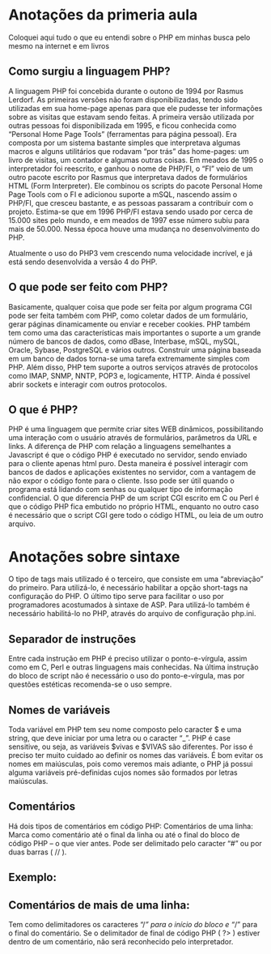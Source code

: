 # Anotações da primeria aula

Coloquei aqui tudo o que eu entendi sobre o PHP em minhas busca pelo mesmo na internet e em livros

## Como surgiu a linguagem PHP?

A linguagem PHP foi concebida durante o outono de 1994 por Rasmus Lerdorf. As primeiras versões
não foram disponibilizadas, tendo sido utilizadas em sua home-page apenas para que ele pudesse ter informações sobre as
visitas que estavam sendo feitas. A primeira versão utilizada por outras pessoas foi disponibilizada em 1995, e ficou
conhecida como “Personal Home Page Tools” (ferramentas para página pessoal). Era composta por um sistema bastante
simples que interpretava algumas macros e alguns utilitários que rodavam “por trás” das home-pages: um livro de visitas,
um contador e algumas outras coisas.
Em meados de 1995 o interpretador foi reescrito, e ganhou o nome de PHP/FI, o “FI” veio de um outro
pacote escrito por Rasmus que interpretava dados de formulários HTML (Form Interpreter). Ele combinou os scripts do
pacote Personal Home Page Tools com o FI e adicionou suporte a mSQL, nascendo assim o PHP/FI, que cresceu bastante,
e as pessoas passaram a contribuir com o projeto.
Estima-se que em 1996 PHP/FI estava sendo usado por cerca de 15.000 sites pelo mundo, e em meados
de 1997 esse número subiu para mais de 50.000. Nessa época houve uma mudança no desenvolvimento do PHP.

Atualmente o uso do PHP3 vem crescendo numa velocidade incrível, e já está sendo desenvolvida a
versão 4 do PHP.

## O que pode ser feito com PHP?

Basicamente, qualquer coisa que pode ser feita por algum programa CGI pode ser feita também com PHP,
como coletar dados de um formulário, gerar páginas dinamicamente ou enviar e receber cookies.
PHP também tem como uma das características mais importantes o suporte a um grande número de
bancos de dados, como dBase, Interbase, mSQL, mySQL, Oracle, Sybase, PostgreSQL e vários outros. Construir uma
página baseada em um banco de dados torna-se uma tarefa extremamente simples com PHP.
Além disso, PHP tem suporte a outros serviços através de protocolos como IMAP, SNMP, NNTP, POP3
e, logicamente, HTTP. Ainda é possível abrir sockets e interagir com outros protocolos.

## O que é PHP?

PHP é uma linguagem que permite criar sites WEB dinâmicos, possibilitando uma interação com o
usuário através de formulários, parâmetros da URL e links. A diferença de PHP com relação a linguagens semelhantes a
Javascript é que o código PHP é executado no servidor, sendo enviado para o cliente apenas html puro. Desta maneira é
possível interagir com bancos de dados e aplicações existentes no servidor, com a vantagem de não expor o código fonte
para o cliente. Isso pode ser útil quando o programa está lidando com senhas ou qualquer tipo de informação confidencial.
O que diferencia PHP de um script CGI escrito em C ou Perl é que o código PHP fica embutido no
próprio HTML, enquanto no outro caso é necessário que o script CGI gere todo o código HTML, ou leia de um outro
arquivo.

# Anotações sobre sintaxe

O tipo de tags mais utilizado é o terceiro, que consiste em uma “abreviação” do primeiro. Para utilizá-lo,
é necessário habilitar a opção short-tags na configuração do PHP. O último tipo serve para facilitar o uso por
programadores acostumados à sintaxe de ASP. Para utilizá-lo também é necessário habilitá-lo no PHP, através do arquivo
de configuração php.ini.

## Separador de instruções

Entre cada instrução em PHP é preciso utilizar o ponto-e-vírgula, assim como em C, Perl e outras
linguagens mais conhecidas. Na última instrução do bloco de script não é necessário o uso do ponto-e-vírgula, mas por
questões estéticas recomenda-se o uso sempre.

## Nomes de variáveis

Toda variável em PHP tem seu nome composto pelo caracter $ e uma string, que deve iniciar por uma
letra ou o caracter “_”. PHP é case sensitive, ou seja, as variáveis $vivas e $VIVAS são diferentes. Por isso é preciso ter
muito cuidado ao definir os nomes das variáveis. É bom evitar os nomes em maiúsculas, pois como veremos mais adiante,
o PHP já possui alguma variáveis pré-definidas cujos nomes são formados por letras maiúsculas.

## Comentários

Há dois tipos de comentários em código PHP:
Comentários de uma linha:
Marca como comentário até o final da linha ou até o final do bloco de código PHP – o que vier antes.
Pode ser delimitado pelo caracter “#” ou por duas barras ( // ).

## Exemplo:

 <code><? echo “teste”; #isto é um teste ?></code>

 <code><? echo “teste”; //este teste é similar ao anterior ?></code>

## Comentários de mais de uma linha:

Tem como delimitadores os caracteres “/*” para o início do bloco e “*/” para o final do comentário.
Se o delimitador de final de código PHP ( ?> ) estiver dentro de um comentário, não será reconhecido pelo
interpretador.
